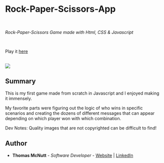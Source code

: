 # Rock-Paper-Scissors-App

<br>

_Rock-Paper-Scissors Game made with Html, CSS & Javascript_

<br>

Play it [here](https://pachown.github.io/)

<br>

<image src="images/readmeimage.PNG">

## Summary

This is my first game made from scratch in Javascript and I enjoyed making it immensely. 

My favorite parts were figuring out the logic of who wins in specific scenarios and creating the dozens of different messages that can appear depending on which player won with which combination. 

Dev Notes: Quality images that are not copyrighted can be difficult to find! 

## Author

* **Thomas McNutt** - *Software Developer* - [Website](TBD) | [LinkedIn](https://www.linkedin.com/in/tom-mcnutt-97526588/)
